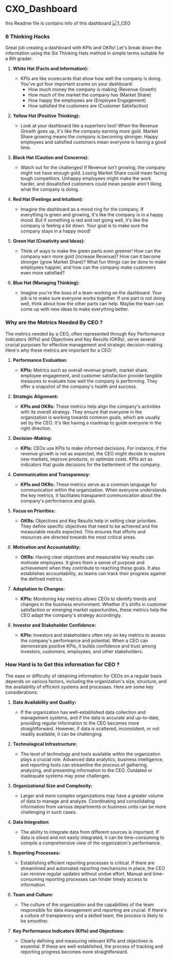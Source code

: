 # CXO_Dashboard
this Readme file is contains info of this dashboard
![1_CEO](https://github.com/Rmoreshwar/CXO_Dashboard/assets/77679935/f355d2a3-11ca-4636-ab1a-37f38b2dac28)

### 6 Thinking Hacks

Great job creating a dashboard with KPIs and OKRs! Let's break down the information using the Six Thinking Hats method in simple terms suitable for a 6th grader:

1. **White Hat (Facts and Information):**
   - KPIs are like scorecards that show how well the company is doing. You've got four important scores on your dashboard:
      - How much money the company is making (Revenue Growth)
      - How much of the market the company has (Market Share)
      - How happy the employees are (Employee Engagement)
      - How satisfied the customers are (Customer Satisfaction)

2. **Yellow Hat (Positive Thinking):**
   - Look at your dashboard like a superhero tool! When the Revenue Growth goes up, it's like the company earning more gold. Market Share growing means the company is becoming stronger. Happy employees and satisfied customers mean everyone is having a good time.

3. **Black Hat (Caution and Concerns):**
   - Watch out for the challenges! If Revenue isn't growing, the company might not have enough gold. Losing Market Share could mean facing tough competitors. Unhappy employees might make the work harder, and dissatisfied customers could mean people aren't liking what the company is doing.

4. **Red Hat (Feelings and Intuition):**
   - Imagine the dashboard as a mood ring for the company. If everything is green and growing, it's like the company is in a happy mood. But if something is red and not going well, it's like the company is feeling a bit down. Your goal is to make sure the company stays in a happy mood!

5. **Green Hat (Creativity and Ideas):**
   - Think of ways to make the green parts even greener! How can the company earn more gold (increase Revenue)? How can it become stronger (grow Market Share)? What fun things can be done to make employees happier, and how can the company make customers even more satisfied?

6. **Blue Hat (Managing Thinking):**
   - Imagine you're the boss of a team working on the dashboard. Your job is to make sure everyone works together. If one part is not doing well, think about how the other parts can help. Maybe the team can come up with new ideas to make everything better.

### Why are the Metrics Needed By CEO ?

The metrics needed by a CEO, often represented through Key Performance Indicators (KPIs) and Objectives and Key Results (OKRs), serve several crucial purposes for effective management and strategic decision-making. Here's why these metrics are important for a CEO:

1. **Performance Evaluation:**
   - **KPIs:** Metrics such as overall revenue growth, market share, employee engagement, and customer satisfaction provide tangible measures to evaluate how well the company is performing. They offer a snapshot of the company's health and success.

2. **Strategic Alignment:**
   - **KPIs and OKRs:** These metrics help align the company's activities with its overall strategy. They ensure that everyone in the organization is working towards common goals, which are usually set by the CEO. It's like having a roadmap to guide everyone in the right direction.

3. **Decision-Making:**
   - **KPIs:** CEOs use KPIs to make informed decisions. For instance, if the revenue growth is not as expected, the CEO might decide to explore new markets, improve products, or optimize costs. KPIs act as indicators that guide decisions for the betterment of the company.

4. **Communication and Transparency:**
   - **KPIs and OKRs:** These metrics serve as a common language for communication within the organization. When everyone understands the key metrics, it facilitates transparent communication about the company's performance and goals.

5. **Focus on Priorities:**
   - **OKRs:** Objectives and Key Results help in setting clear priorities. They define specific objectives that need to be achieved and the measurable results expected. This ensures that efforts and resources are directed towards the most critical areas.

6. **Motivation and Accountability:**
   - **OKRs:** Having clear objectives and measurable key results can motivate employees. It gives them a sense of purpose and achievement when they contribute to reaching these goals. It also establishes accountability, as teams can track their progress against the defined metrics.

7. **Adaptation to Changes:**
   - **KPIs:** Monitoring key metrics allows CEOs to identify trends and changes in the business environment. Whether it's shifts in customer satisfaction or emerging market opportunities, these metrics help the CEO adapt the company's strategy accordingly.

8. **Investor and Stakeholder Confidence:**
   - **KPIs:** Investors and stakeholders often rely on key metrics to assess the company's performance and potential. When a CEO can demonstrate positive KPIs, it builds confidence and trust among investors, customers, employees, and other stakeholders.



### How Hard is to Get this information for CEO ?
The ease or difficulty of obtaining information for CEOs on a regular basis depends on various factors, including the organization's size, structure, and the availability of efficient systems and processes. Here are some key considerations:

1. **Data Availability and Quality:**
   - If the organization has well-established data collection and management systems, and if the data is accurate and up-to-date, providing regular information to the CEO becomes more straightforward. However, if data is scattered, inconsistent, or not readily available, it can be challenging.

2. **Technological Infrastructure:**
   - The level of technology and tools available within the organization plays a crucial role. Advanced data analytics, business intelligence, and reporting tools can streamline the process of gathering, analyzing, and presenting information to the CEO. Outdated or inadequate systems may pose challenges.

3. **Organizational Size and Complexity:**
   - Larger and more complex organizations may have a greater volume of data to manage and analyze. Coordinating and consolidating information from various departments or business units can be more challenging in such cases.

4. **Data Integration:**
   - The ability to integrate data from different sources is important. If data is siloed and not easily integrated, it can be time-consuming to compile a comprehensive view of the organization's performance.

5. **Reporting Processes:**
   - Establishing efficient reporting processes is critical. If there are streamlined and automated reporting mechanisms in place, the CEO can receive regular updates without undue effort. Manual and time-consuming reporting processes can hinder timely access to information.

6. **Team and Culture:**
   - The culture of the organization and the capabilities of the team responsible for data management and reporting are crucial. If there's a culture of transparency and a skilled team, the process is likely to be smoother.

7. **Key Performance Indicators (KPIs) and Objectives:**
   - Clearly defining and measuring relevant KPIs and objectives is essential. If these are well-established, the process of tracking and reporting progress becomes more straightforward.
